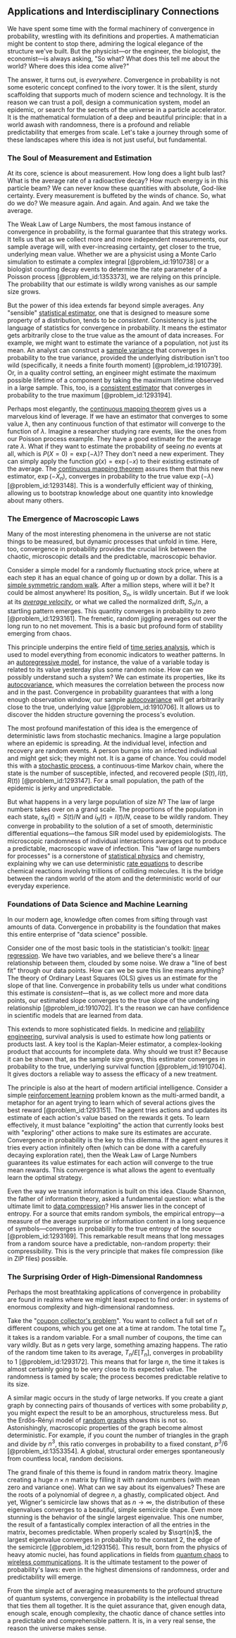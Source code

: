 ## Applications and Interdisciplinary Connections

We have spent some time with the formal machinery of convergence in probability, wrestling with its definitions and properties. A mathematician might be content to stop there, admiring the logical elegance of the structure we've built. But the physicist—or the engineer, the biologist, the economist—is always asking, "So what? What does this tell me about the world? Where does this idea come alive?"

The answer, it turns out, is *everywhere*. Convergence in probability is not some esoteric concept confined to the ivory tower. It is the silent, sturdy scaffolding that supports much of modern science and technology. It is the reason we can trust a poll, design a communication system, model an epidemic, or search for the secrets of the universe in a particle accelerator. It is the mathematical formulation of a deep and beautiful principle: that in a world awash with randomness, there is a profound and reliable predictability that emerges from scale. Let's take a journey through some of these landscapes where this idea is not just useful, but fundamental.

### The Soul of Measurement and Estimation

At its core, science is about measurement. How long does a light bulb last? What is the average rate of a radioactive decay? How much energy is in this particle beam? We can never know these quantities with absolute, God-like certainty. Every measurement is buffeted by the winds of chance. So, what do we do? We measure again. And again. And again. And we take the average.

The Weak Law of Large Numbers, the most famous instance of convergence in probability, is the formal guarantee that this strategy works. It tells us that as we collect more and more independent measurements, our sample average will, with ever-increasing certainty, get closer to the true, underlying mean value. Whether we are a physicist using a Monte Carlo simulation to estimate a complex integral [@problem_id:1910738] or a biologist counting decay events to determine the rate parameter of a Poisson process [@problem_id:1353373], we are relying on this principle. The probability that our estimate is wildly wrong vanishes as our sample size grows.

But the power of this idea extends far beyond simple averages. Any "sensible" [statistical estimator](@article_id:170204), one that is designed to measure some property of a distribution, tends to be *consistent*. Consistency is just the language of statistics for convergence in probability. It means the estimator gets arbitrarily close to the true value as the amount of data increases. For example, we might want to estimate the variance of a population, not just its mean. An analyst can construct a [sample variance](@article_id:163960) that converges in probability to the true variance, provided the underlying distribution isn't too wild (specifically, it needs a finite fourth moment) [@problem_id:1910739]. Or, in a quality control setting, an engineer might estimate the maximum possible lifetime of a component by taking the maximum lifetime observed in a large sample. This, too, is a [consistent estimator](@article_id:266148) that converges in probability to the true maximum [@problem_id:1293194].

Perhaps most elegantly, the [continuous mapping theorem](@article_id:268852) gives us a marvelous kind of leverage. If we have an estimator that converges to some value $\lambda$, then any continuous function of that estimator will converge to the function of $\lambda$. Imagine a researcher studying rare events, like the ones from our Poisson process example. They have a good estimate for the average rate $\lambda$. What if they want to estimate the probability of seeing *no* events at all, which is $P(X=0) = \exp(-\lambda)$? They don't need a new experiment. They can simply apply the function $g(x) = \exp(-x)$ to their existing estimate of the average. The [continuous mapping theorem](@article_id:268852) assures them that this new estimator, $\exp(-\bar{X}_n)$, converges in probability to the true value $\exp(-\lambda)$ [@problem_id:1293148]. This is a wonderfully efficient way of thinking, allowing us to bootstrap knowledge about one quantity into knowledge about many others.

### The Emergence of Macroscopic Laws

Many of the most interesting phenomena in the universe are not static things to be measured, but dynamic processes that unfold in time. Here, too, convergence in probability provides the crucial link between the chaotic, microscopic details and the predictable, macroscopic behavior.

Consider a simple model for a randomly fluctuating stock price, where at each step it has an equal chance of going up or down by a dollar. This is a [simple symmetric random walk](@article_id:276255). After a million steps, where will it be? It could be almost anywhere! Its position, $S_n$, is wildly uncertain. But if we look at its *[average velocity](@article_id:267155)*, or what we called the normalized drift, $S_n/n$, a startling pattern emerges. This quantity converges in probability to zero [@problem_id:1293161]. The frenetic, random jiggling averages out over the long run to no net movement. This is a basic but profound form of stability emerging from chaos.

This principle underpins the entire field of [time series analysis](@article_id:140815), which is used to model everything from economic indicators to weather patterns. In an [autoregressive model](@article_id:269987), for instance, the value of a variable today is related to its value yesterday plus some random noise. How can we possibly understand such a system? We can estimate its properties, like its [autocovariance](@article_id:269989), which measures the correlation between the process now and in the past. Convergence in probability guarantees that with a long enough observation window, our sample [autocovariance](@article_id:269989) will get arbitrarily close to the true, underlying value [@problem_id:1910706]. It allows us to discover the hidden structure governing the process's evolution.

The most profound manifestation of this idea is the emergence of deterministic laws from stochastic mechanics. Imagine a large population where an epidemic is spreading. At the individual level, infection and recovery are random events. A person bumps into an infected individual and might get sick; they might not. It is a game of chance. You could model this with a [stochastic process](@article_id:159008), a continuous-time Markov chain, where the state is the number of susceptible, infected, and recovered people $(S(t), I(t), R(t))$ [@problem_id:1293147]. For a small population, the path of the epidemic is jerky and unpredictable.

But what happens in a very large population of size $N$? The law of large numbers takes over on a grand scale. The proportions of the population in each state, $s_N(t) = S(t)/N$ and $i_N(t) = I(t)/N$, cease to be wildly random. They converge in probability to the solution of a set of smooth, deterministic differential equations—the famous SIR model used by epidemiologists. The microscopic randomness of individual interactions averages out to produce a predictable, macroscopic wave of infection. This "law of large numbers for processes" is a cornerstone of [statistical physics](@article_id:142451) and chemistry, explaining why we can use deterministic [rate equations](@article_id:197658) to describe chemical reactions involving trillions of colliding molecules. It is the bridge between the random world of the atom and the deterministic world of our everyday experience.

### Foundations of Data Science and Machine Learning

In our modern age, knowledge often comes from sifting through vast amounts of data. Convergence in probability is the foundation that makes this entire enterprise of "data science" possible.

Consider one of the most basic tools in the statistician's toolkit: [linear regression](@article_id:141824). We have two variables, and we believe there's a linear relationship between them, clouded by some noise. We draw a "line of best fit" through our data points. How can we be sure this line means anything? The theory of Ordinary Least Squares (OLS) gives us an estimate for the slope of that line. Convergence in probability tells us under what conditions this estimate is *consistent*—that is, as we collect more and more data points, our estimated slope converges to the true slope of the underlying relationship [@problem_id:1910702]. It's the reason we can have confidence in scientific models that are learned from data.

This extends to more sophisticated fields. In medicine and [reliability engineering](@article_id:270817), survival analysis is used to estimate how long patients or products last. A key tool is the Kaplan-Meier estimator, a complex-looking product that accounts for incomplete data. Why should we trust it? Because it can be shown that, as the sample size grows, this estimator converges in probability to the true, underlying survival function [@problem_id:1910704]. It gives doctors a reliable way to assess the efficacy of a new treatment.

The principle is also at the heart of modern artificial intelligence. Consider a simple [reinforcement learning](@article_id:140650) problem known as the multi-armed bandit, a metaphor for an agent trying to learn which of several actions gives the best reward [@problem_id:1293151]. The agent tries actions and updates its estimate of each action's value based on the rewards it gets. To learn effectively, it must balance "exploiting" the action that currently looks best with "exploring" other actions to make sure its estimates are accurate. Convergence in probability is the key to this dilemma. If the agent ensures it tries every action infinitely often (which can be done with a carefully decaying exploration rate), then the Weak Law of Large Numbers guarantees its value estimates for each action will converge to the true mean rewards. This convergence is what allows the agent to eventually learn the optimal strategy.

Even the way we transmit information is built on this idea. Claude Shannon, the father of information theory, asked a fundamental question: what is the ultimate limit to [data compression](@article_id:137206)? His answer lies in the concept of entropy. For a source that emits random symbols, the empirical entropy—a measure of the average surprise or information content in a long sequence of symbols—converges in probability to the true entropy of the source [@problem_id:1293169]. This remarkable result means that long messages from a random source have a predictable, non-random property: their compressibility. This is the very principle that makes file compression (like in ZIP files) possible.

### The Surprising Order of High-Dimensional Randomness

Perhaps the most breathtaking applications of convergence in probability are found in realms where we might least expect to find order: in systems of enormous complexity and high-dimensional randomness.

Take the "[coupon collector's problem](@article_id:260398)". You want to collect a full set of $n$ different coupons, which you get one at a time at random. The total time $T_n$ it takes is a random variable. For a small number of coupons, the time can vary wildly. But as $n$ gets very large, something amazing happens. The ratio of the random time taken to its average, $T_n / E[T_n]$, converges in probability to 1 [@problem_id:1293172]. This means that for large $n$, the time it takes is almost certainly going to be very close to its expected value. The randomness is tamed by scale; the process becomes predictable relative to its size.

A similar magic occurs in the study of large networks. If you create a giant graph by connecting pairs of thousands of vertices with some probability $p$, you might expect the result to be an amorphous, structureless mess. But the Erdős-Rényi model of [random graphs](@article_id:269829) shows this is not so. Astonishingly, macroscopic properties of the graph become almost deterministic. For example, if you count the number of triangles in the graph and divide by $n^3$, this ratio converges in probability to a fixed constant, $p^3 / 6$ [@problem_id:1353354]. A global, structural order emerges spontaneously from countless local, random decisions.

The grand finale of this theme is found in random matrix theory. Imagine creating a huge $n \times n$ matrix by filling it with random numbers (with mean zero and variance one). What can we say about its eigenvalues? These are the roots of a polynomial of degree $n$, a ghastly, complicated object. And yet, Wigner's semicircle law shows that as $n \to \infty$, the distribution of these eigenvalues converges to a beautiful, simple semicircle shape. Even more stunning is the behavior of the single largest eigenvalue. This one number, the result of a fantastically complex interaction of all the entries in the matrix, becomes predictable. When properly scaled by $\sqrt{n}$, the largest eigenvalue converges in probability to the constant 2, the edge of the semicircle [@problem_id:1293156]. This result, born from the physics of heavy atomic nuclei, has found applications in fields from [quantum chaos](@article_id:139144) to [wireless communications](@article_id:265759). It is the ultimate testament to the power of probability's laws: even in the highest dimensions of randomness, order and predictability will emerge.

From the simple act of averaging measurements to the profound structure of quantum systems, convergence in probability is the intellectual thread that ties them all together. It is the quiet assurance that, given enough data, enough scale, enough complexity, the chaotic dance of chance settles into a predictable and comprehensible pattern. It is, in a very real sense, the reason the universe makes sense.